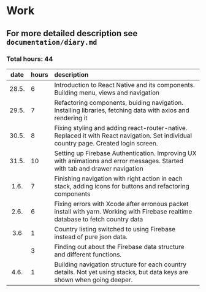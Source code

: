 # Work
## For more detailed description see `documentation/diary.md`
### Total hours: 44

| date | hours | description  |
| :----:|:-----| :-----|
| 28.5. | 6 | Introduction to React Native and its components. Building menu, views and navigation |
| 29.5. | 7 | Refactoring components, buiding navigation. Installing libraries, fetching data with axios and rendering it |
| 30.5. | 8 | Fixing styling and adding react-router-native. Replaced it with React navigation. Set individual country page. Created login screen. |
| 31.5. | 10 | Setting up Firebase Authentication. Improving UX with animations and error messages. Started with tab and drawer navigation |
| 1.6. | 7 | Finishing navigation with right action in each stack, adding icons for buttons and refactoring components |
| 2.6. | 6 | Fixing errors with Xcode after erronous packet install with yarn. Working with Firebase realtime database to fetch country data |
| 3.6 | 1 | Country listing switched to using Firebase instead of pure json data.
| | 3 | Finding out about the Firebase data structure and different functions. |
| 4.6. | 1 | Building navigation structure for each country details. Not yet using stacks, but data keys are shown when going deeper. |
